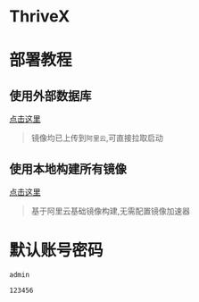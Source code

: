 # ThriveX

# 部署教程

## 使用外部数据库

[点击这里](up/readme.md)

> 镜像均已上传到`阿里云`,可直接拉取启动

## 使用本地构建所有镜像

[点击这里](build.md)

> 基于阿里云基础镜像构建,无需配置镜像加速器


# 默认账号密码

```shell
admin
```

```shell
123456
```